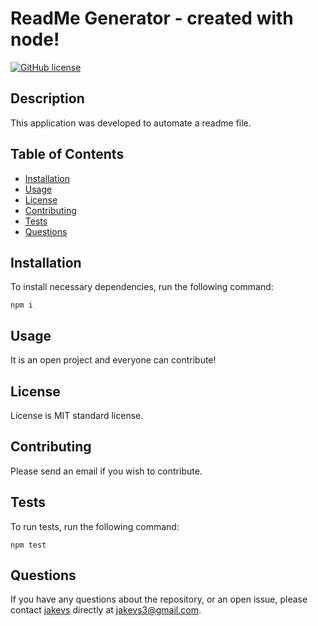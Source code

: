 
  # ReadMe Generator - created with node!
  [![GitHub license](https://img.shields.io/badge/license-MIT-red.svg)](https://github.com/jakevs/https://jakevs.github.io/readmegenerator/)
  ## Description
  This application was developed to automate a readme file.
  ## Table of Contents 
  * [Installation](#installation)
  * [Usage](#usage)
  * [License](#license)
  * [Contributing](#contributing)
  * [Tests](#tests)
  * [Questions](#questions)
  ## Installation
  To install necessary dependencies, run the following command:
  ```
  npm i
  ```
  ## Usage
  It is an open project and everyone can contribute!
  
  ## License
  License is MIT standard license.
      
  ## Contributing
  Please send an email if you wish to contribute.
  ## Tests
  To run tests, run the following command:
  ```
  npm test
  ```
  ## Questions
  If you have any questions about the repository, or an open issue, please contact [jakevs](https://github.com/jakevs/) directly at jakevs3@gmail.com.